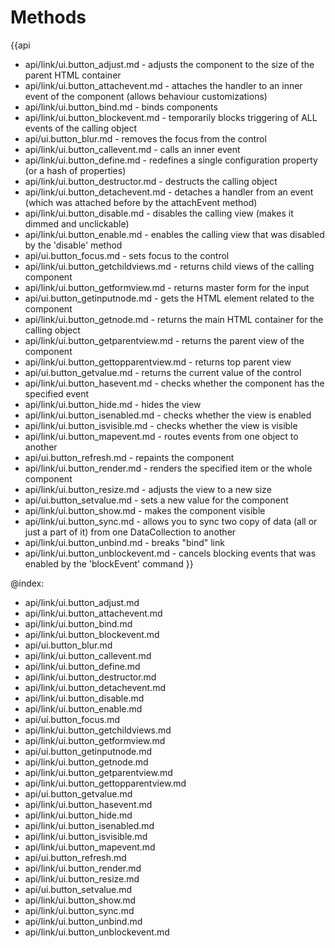 Methods
=======

{{api
- api/link/ui.button_adjust.md - adjusts the component to the size of the parent HTML container
- api/link/ui.button_attachevent.md - attaches the handler to an inner event of the component (allows behaviour customizations)
- api/link/ui.button_bind.md - binds components
- api/link/ui.button_blockevent.md - temporarily blocks triggering of ALL events of the calling object
- api/ui.button_blur.md - removes the focus from the control
- api/link/ui.button_callevent.md - calls an inner event
- api/link/ui.button_define.md - redefines a single configuration property (or a hash of properties)
- api/link/ui.button_destructor.md - destructs the calling object
- api/link/ui.button_detachevent.md - detaches a handler from an event (which was attached before by the attachEvent method)
- api/link/ui.button_disable.md - disables the calling view (makes it dimmed and unclickable)
- api/link/ui.button_enable.md - enables the calling view that was disabled by the 'disable' method
- api/ui.button_focus.md - sets focus to the control
- api/link/ui.button_getchildviews.md - returns child views of the calling component
- api/link/ui.button_getformview.md - returns master form for the input
- api/ui.button_getinputnode.md - gets the HTML element related to the component
- api/link/ui.button_getnode.md - returns the main HTML container for the calling object
- api/link/ui.button_getparentview.md - returns the parent view of the component
- api/link/ui.button_gettopparentview.md - returns top parent view
- api/ui.button_getvalue.md - returns the current value of the control
- api/link/ui.button_hasevent.md - checks whether the component has the specified event
- api/link/ui.button_hide.md - hides the view
- api/link/ui.button_isenabled.md - checks whether the view is enabled
- api/link/ui.button_isvisible.md - checks whether the view is visible
- api/link/ui.button_mapevent.md - routes events from one object to another
- api/ui.button_refresh.md - repaints the component
- api/link/ui.button_render.md - renders the specified item or the whole component
- api/link/ui.button_resize.md - adjusts the view to a new size
- api/ui.button_setvalue.md - sets a new value for the component
- api/link/ui.button_show.md - makes the component visible
- api/link/ui.button_sync.md - allows you to sync two copy of data (all or just a part of it) from one DataCollection to another
- api/link/ui.button_unbind.md - breaks "bind" link
- api/link/ui.button_unblockevent.md - cancels blocking events that was enabled by the 'blockEvent' command
}}

@index:
- api/link/ui.button_adjust.md
- api/link/ui.button_attachevent.md
- api/link/ui.button_bind.md
- api/link/ui.button_blockevent.md
- api/ui.button_blur.md
- api/link/ui.button_callevent.md
- api/link/ui.button_define.md
- api/link/ui.button_destructor.md
- api/link/ui.button_detachevent.md
- api/link/ui.button_disable.md
- api/link/ui.button_enable.md
- api/ui.button_focus.md
- api/link/ui.button_getchildviews.md
- api/link/ui.button_getformview.md
- api/ui.button_getinputnode.md
- api/link/ui.button_getnode.md
- api/link/ui.button_getparentview.md
- api/link/ui.button_gettopparentview.md
- api/ui.button_getvalue.md
- api/link/ui.button_hasevent.md
- api/link/ui.button_hide.md
- api/link/ui.button_isenabled.md
- api/link/ui.button_isvisible.md
- api/link/ui.button_mapevent.md
- api/ui.button_refresh.md
- api/link/ui.button_render.md
- api/link/ui.button_resize.md
- api/ui.button_setvalue.md
- api/link/ui.button_show.md
- api/link/ui.button_sync.md
- api/link/ui.button_unbind.md
- api/link/ui.button_unblockevent.md


